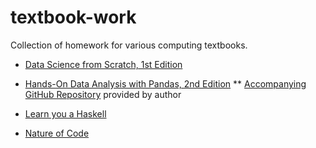 # textbook-work
 Collection of homework for various computing textbooks.

* [Data Science from Scratch, 1st Edition](https://joelgrus.com/books/)

* [Hands-On Data Analysis with Pandas, 2nd Edition](https://www.amazon.com/Hands-Data-Analysis-Pandas-visualization/dp/1800563450)
** [Accompanying GitHub Repository](https://github.com/stefmolin/Hands-On-Data-Analysis-with-Pandas-2nd-edition) provided by author

* [Learn you a Haskell](http://learnyouahaskell.com/)
 
* [Nature of Code](https://natureofcode.com/book/)
